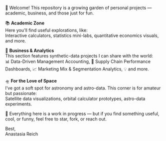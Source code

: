 🧠 Welcome! This repository is a growing garden of personal projects — academic, business, and those just for fun.

📚 **Academic Zone**  
Here you'll find useful explorations, like:  
Interactive calculators, statistics mini-labs, quantitative economics visuals, and more.

💼 **Business & Analytics**  
This section features synthetic-data projects I can share with the world:  
📊 Data-Driven Management Accounting, 🚛 Supply Chain Performance Dashboards, 📈 Marketing Mix & Segmentation Analytics, 💡 and more.

🛸 **For the Love of Space**  
I’ve got a soft spot for astronomy and astro-data. This corner is for amateur but passionate:  
Satellite data visualizations, orbital calculator prototypes, astro-data experiments.

📌 Everything here is a work in progress — but if you find something useful, cool, or funny, feel free to star, fork, or reach out.

Best,  
Anastasia Reich

